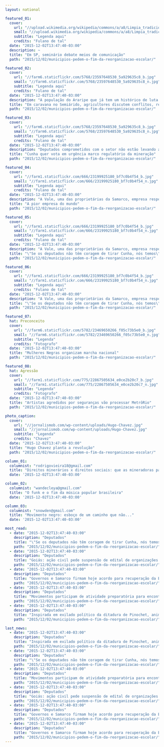 ```yaml
---
layout: national

featured_01:
  cover:
    url: "//upload.wikimedia.org/wikipedia/commons/a/a8/Limpia_tradicional_cereal.jpg"
    small: "//upload.wikimedia.org/wikipedia/commons/a/a8/Limpia_tradicional_cereal.jpg"
    subtitle: "Legenda aqui"
    credits: "Fulano de tal"
  date: "2015-12-02T13:47:40-03:00"
  description: ~
  title: "Em SP, seminário debate meios de comunicação"
  path: "2015/12/02/municipios-pedem-o-fim-da-reorganizacao-escolar/"

featured_02:
  cover:
    url: "//farm6.staticflickr.com/5768/23597648530_5a929635c8_b.jpg"
    small: "//farm6.staticflickr.com/5768/23597648530_5a929635c8_n.jpg"
    subtitle: "Legenda aqui"
    credits: "Fulano de tal"
  date: "2015-12-02T13:47:40-03:00"
  description: "A população do Araripe que já tem um histórico de luta desde a época das Ligas Camponesas hoje convive com a necessidade"
  title: "Em caravana no Semiárido, agricultores discutem conflitos, resistência e agroecologia"
  path: "2015/12/02/municipios-pedem-o-fim-da-reorganizacao-escolar/"

featured_03:
  cover:
    url: "//farm6.staticflickr.com/5768/23597648530_5a929635c8_b.jpg"
    small: "//farm6.staticflickr.com/5768/23597648530_5a929635c8_n.jpg"
    subtitle: "Legenda aqui"
    credits: "Fulano de tal"
  date: "2015-12-02T13:47:40-03:00"
  description: "Deputados comprometidos com o setor não estão levando a sério"
  title: "Cunha quer vota em urgência marco regulatório da mineração"
  path: "2015/12/02/municipios-pedem-o-fim-da-reorganizacao-escolar/"

featured_04:
  cover:
    url: "//farm1.staticflickr.com/666/23199925180_bf7c0b4f54_b.jpg"
    small: "//farm1.staticflickr.com/666/23199925180_bf7c0b4f54_n.jpg"
    subtitle: "Legenda aqui"
    credits: "Fulano de tal"
  date: "2015-12-02T13:47:40-03:00"
  description: "A Vale, uma das proprietárias da Samarco, empresa responsável pelas barragens que se romperam em Mariana (MG). Lorem Ipsun Lorem Ipsun Lorem Ipsun Lorem Ipsun Lorem Ipsun"
  title: "A pior empresa do mundo"
  path: "2015/12/02/municipios-pedem-o-fim-da-reorganizacao-escolar/"

featured_05:
  cover:
    url: "//farm1.staticflickr.com/666/23199925180_bf7c0b4f54_b.jpg"
    small: "//farm1.staticflickr.com/666/23199925180_bf7c0b4f54_n.jpg"
    subtitle: "Legenda aqui"
    credits: "Fulano de tal"
  date: "2015-12-02T13:47:40-03:00"
  description: "A Vale, uma das proprietárias da Samarco, empresa responsável pelas barragens que se romperam em Mariana (MG). Lorem Ipsun Lorem Ipsun Lorem Ipsun Lorem Ipsun Lorem Ipsun"
  title: "\"Se os deputados não têm coragem de tirar Cunha, nós temos\", diz jovem em protesto"
  path: "2015/12/02/municipios-pedem-o-fim-da-reorganizacao-escolar/"

featured_06:
  cover:
    url: "//farm1.staticflickr.com/666/23199925180_bf7c0b4f54_b.jpg"
    small: "//farm1.staticflickr.com/666/23199925180_bf7c0b4f54_n.jpg"
    subtitle: "Legenda aqui"
    credits: "Fulano de tal"
  date: "2015-12-02T13:47:40-03:00"
  description: "A Vale, uma das proprietárias da Samarco, empresa responsável pelas barragens que se romperam em Mariana (MG). Lorem Ipsun Lorem Ipsun Lorem Ipsun Lorem Ipsun Lorem Ipsun"
  title: "\"Se os deputados não têm coragem de tirar Cunha, nós temos\", diz jovem em protesto"
  path: "2015/12/02/municipios-pedem-o-fim-da-reorganizacao-escolar/"

featured_07:
  hat: Preconceito
  cover:
    url: "//farm6.staticflickr.com/5782/23469650266_f05c73b5e0_b.jpg"
    small: "//farm6.staticflickr.com/5782/23469650266_f05c73b5e0_n.jpg"
    subtitle: "Legenda"
    credits: "Fotografo"
  date: "2015-12-02T13:47:40-03:00"
  title: "Mulheres Negras organizam marcha nacional"
  path: "2015/12/02/municipios-pedem-o-fim-da-reorganizacao-escolar/"

featured_08:
  hat: Agressão
  cover:
    url: "//farm1.staticflickr.com/775/22867505634_e0ce2b20c7_b.jpg"
    small: "//farm1.staticflickr.com/775/22867505634_e0ce2b20c7_n.jpg"
    subtitle: "Legenda"
    credits: "Fotografo"
  date: "2015-12-02T13:47:40-03:00"
  title: "Artistas agredidos por seguranças vão processar MetrôRio"
  path: "2015/12/02/municipios-pedem-o-fim-da-reorganizacao-escolar/"

photo_caption:
  cover:
    url: "//jornalismob.com/wp-content/uploads/Hugo-Chavez.jpg"
    small: "//jornalismob.com/wp-content/uploads/Hugo-Chavez.jpg"
    subtitle: "Legenda"
    credits: "Chavez"
  date: "2015-12-02T13:47:40-03:00"
  title: "Hugo Chavez planta a revolução"
  path: "2015/12/02/municipios-pedem-o-fim-da-reorganizacao-escolar/"

column_01:
  columnist: "rodrigovieira18@gmail.com"
  title: "Direitos minerários x direitos sociais: que as mineradoras paguem o justo"
  date: '2015-12-02T13:47:40-03:00'

column_02:    
  columnist: "wandecleya@gmail.com"
  title: "O funk e o fim da música popular brasileira"
  date: '2015-12-02T13:47:40-03:00'

column_03:
  columnist: "snowden@gmail.com"
  title: "Movimento negro: esboço de um caminho que não..."
  date: '2015-12-02T13:47:40-03:00'

most_read:
  - date: "2015-12-02T13:47:40-03:00"
    description: "Deputados"
    title: "\"Se os deputados não têm coragem de tirar Cunha, nós temos\", diz jovem em protesto"
    path: "2015/12/02/municipios-pedem-o-fim-da-reorganizacao-escolar/"
  - date: "2015-12-02T13:47:40-03:00"
    description: "Deputados"
    title: "Goiás: ação civil pede suspensão de edital de organizações sociais na educação"
    path: "2015/12/02/municipios-pedem-o-fim-da-reorganizacao-escolar/"
  - date: "2015-12-02T13:47:40-03:00"
    description: "Deputados"
    title: "Governos e Samarco firmam hoje acordo para recuperação da Bacia do Rio Doce"
    path: "2015/12/02/municipios-pedem-o-fim-da-reorganizacao-escolar/"
  - date: "2015-12-02T13:47:40-03:00"
    description: "Deputados"
    title: "Movimentos participam de atividade preparatória para encontro da ONU sobre cidades"
    path: "2015/12/02/municipios-pedem-o-fim-da-reorganizacao-escolar/"
  - date: "2015-12-02T13:47:40-03:00"
    description: "Deputados"
    title: "Inspirada em exilado político da ditadura de Pinochet, animação dá primeiro Oscar a Chile"
    path: "2015/12/02/municipios-pedem-o-fim-da-reorganizacao-escolar/"

last_news:
  - date: "2015-12-02T13:47:40-03:00"
    description: "Deputados"
    title: "Inspirada em exilado político da ditadura de Pinochet, animação dá primeiro Oscar a Chile"
    path: "2015/12/02/municipios-pedem-o-fim-da-reorganizacao-escolar/"
  - date: "2015-12-02T13:47:40-03:00"
    description: "Deputados"
    title: "\"Se os deputados não têm coragem de tirar Cunha, nós temos\", diz jovem em protesto"
    path: "2015/12/02/municipios-pedem-o-fim-da-reorganizacao-escolar/"
  - date: "2015-12-02T13:47:40-03:00"
    description: "Deputados"
    title: "Movimentos participam de atividade preparatória para encontro da ONU sobre cidades"
    path: "2015/12/02/municipios-pedem-o-fim-da-reorganizacao-escolar/"
  - date: "2015-12-02T13:47:40-03:00"
    description: "Deputados"
    title: "Goiás: ação civil pede suspensão de edital de organizações sociais na educação"
    path: "2015/12/02/municipios-pedem-o-fim-da-reorganizacao-escolar/"
  - date: "2015-12-02T13:47:40-03:00"
    description: "Deputados"
    title: "Governos e Samarco firmam hoje acordo para recuperação da Bacia do Rio Doce"
    path: "2015/12/02/municipios-pedem-o-fim-da-reorganizacao-escolar/"
  - date: "2015-12-02T13:47:40-03:00"
    description: "Deputados"
    title: "Governos e Samarco firmam hoje acordo para recuperação da Bacia do Rio Doce"
    path: "2015/12/02/municipios-pedem-o-fim-da-reorganizacao-escolar/"
---
```

